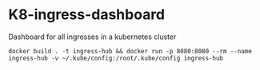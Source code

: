 # K8-ingress-dashboard
Dashboard for all ingresses in a kubernetes cluster

```
docker build . -t ingress-hub && docker run -p 8080:8080 --rm --name ingress-hub -v ~/.kube/config:/root/.kube/config ingress-hub
```